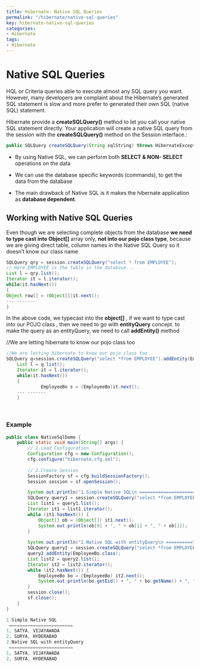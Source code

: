 ```yaml
---
title: Hibernate- Native SQL Queries
permalink: "/hibernate/native-sql-queries"
key: hibernate-native-sql-queries
categories:
- Hibernate
tags:
- Hibernate
---
```


Native SQL Queries
======================

HQL or Criteria queries able to execute almost any SQL query you want. However,
many developers are complaint about the Hibernate’s generated SQL statement is
slow and more prefer to generated their own SQL (native SQL) statement.

Hibernate provide a **createSQLQuery()** method to let you call your native SQL
statement directly. Your application will create a native SQL query from the
session with the **createSQLQuery()** method on the Session interface.:

```java
public SQLQuery createSQLQuery(String sqlString) throws HibernateException
```


-   By using Native SQL, we can perform both **SELECT & NON- SELECT** operations
    on the data

-   We can use the database specific keywords (commands), to get the data from
    the database

-   The main drawback of Native SQL is it makes the hibernate application as
    **database dependent**.

Working with Native SQL Queries
-------------------------------

Even though we are selecting complete objects from the database **we need to
type cast into Object[]** array only, **not into our pojo class type**, because
we are giving direct table, column names in the Native SQL Query so it doesn’t
know our class name
```java
SQLQuery qry = session.createSQLQuery("select * from EMPLOYEE");
// Here EMPLOYEE is the table in the database...
List l = qry.list();
Iterator it = l.iterator();
while(it.hasNext())
{
Object row[] = (Object[])it.next();
--- -------
}
```

In the above code, we typecast into the **object[]** , if we want to type cast
into our POJO class , then we need to go with **entityQuery** concept. to make
the query as an entityQuery, we need to call **addEntity()** method

//We are letting hibernate to know our pojo class too
```java
//We are letting hibernate to know our pojo class too
SQLQuery q=session.createSQLQuery("select *from EMPLOYEE").addEntity(EmployeeBo.class);
	List l = q.list();
	Iterator it = l.iterator();
	while(it.hasNext())
	{
             EmployeeBo s = (EmployeeBo)it.next();
	--- -------
	}
```

<br>

### Example
```java
public class NativeSqlDemo {
	public static void main(String[] args) {
		// 1.Load Configuration
		Configuration cfg = new Configuration();
		cfg.configure("hibernate.cfg.xml");
		
		// 2.Create Session
		SessionFactory sf = cfg.buildSessionFactory();
		Session session = sf.openSession();

		System.out.println("1.Simple Native SQL\n ========================");
		SQLQuery query1 = session.createSQLQuery("select *from EMPLOYEE");
		List list1 = query1.list();
		Iterator it1 = list1.iterator();
		while (it1.hasNext()) {
			Object[] ob = (Object[]) it1.next();
			System.out.println(ob[0] + ", " + ob[1] + ", " + ob[2]);
		}
		
		System.out.println("2.Native SQL with entityQuery\n ==========");
		SQLQuery query2 = session.createSQLQuery("select *from EMPLOYEE");
		query2.addEntity(EmployeeBo.class);
		List list2 = query2.list();
		Iterator it2 = list2.iterator();
		while (it2.hasNext()) {
			EmployeeBo bo = (EmployeeBo) it2.next();
			System.out.println(bo.getEid() + ", " + bo.getName() + ", " + bo.getAddress());
		}
		session.close();
		sf.close();
	}
}

1.Simple Native SQL
 ========================
1, SATYA, VIJAYAWADA
2, SURYA, HYDERABAD
2.Native SQL with entityQuery
 ========================
1, SATYA, VIJAYAWADA
2, SURYA, HYDERABAD
```
